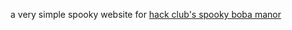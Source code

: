 a very simple spooky website for <a href="https://manor.hackclub.com/">hack club's spooky boba manor</a>
